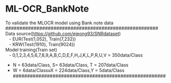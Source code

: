 # ML-OCR_BankNote  
To validate the MLOCR model using Bank note data   
######################################################  
Data source(https://github.com/ejeong93/SNRdataset)  
   - EUR(Test(1,052), Train(7,232))  
   - KRW(Test(1910), Train(9024))    
Model training(Train set)   
   - 0,1,2,3,4,5,6,7,8,9,A,B,C,D,E,F,H,J,K,L,P,R,U,V = 350data/Class     
   - N = 63data/Class, S= 63data/Class, T = 207data/Class  
   - W = 6data/ClassมX = 224data/Class,Y = 5data/Class  
######################################################  
